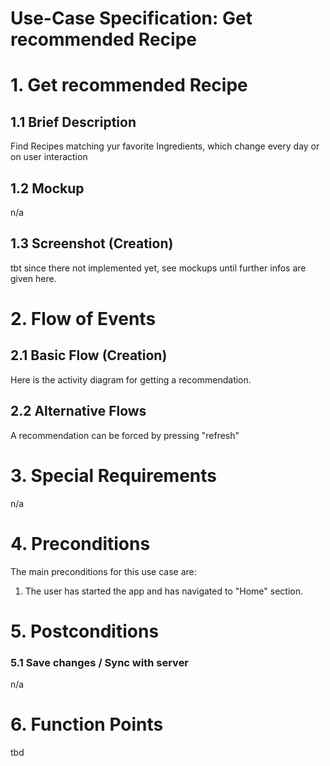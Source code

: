 # Use-Case Specification: Get recommended Recipe

# 1. Get recommended Recipe

## 1.1 Brief Description
Find Recipes matching yur favorite Ingredients, which change every day or on user interaction

## 1.2 Mockup
n/a

## 1.3 Screenshot (Creation)
tbt since there not implemented yet, see mockups until further infos are given here.

# 2. Flow of Events

## 2.1 Basic Flow (Creation)
Here is the activity diagram for getting a recommendation.

## 2.2 Alternative Flows
A recommendation can be forced by pressing "refresh"

# 3. Special Requirements
n/a

# 4. Preconditions
The main preconditions for this use case are:

 1. The user has started the app and has navigated to "Home" section.

# 5. Postconditions

### 5.1 Save changes / Sync with server
n/a

# 6. Function Points
tbd
<!--
To calculate function points, we used the tool on [http://groups.umd.umich.edu](http://groups.umd.umich.edu/cis/course.des/cis375/projects/fp99/main.html).

Functionpoints and implementationtime needs to be determined -->
